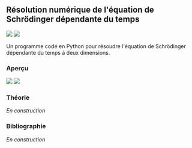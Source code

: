 ## Résolution numérique de l'équation de Schrödinger dépendante du temps

![](https://img.shields.io/badge/Language-Python-blue.png) ![](https://img.shields.io/badge/Version-Stable-success.png)

Un programme codé en Python pour résoudre l'équation de Schrödinger dépendante du temps à deux dimensions.

### Aperçu

<p float="left">
  <img src="resources//3DSchrodingerEquation.gif" />
  <img src="resources//2DSchrodingerEquation.gif" />
</p>

### Théorie

*En construction*

### Bibliographie

*En construction*
